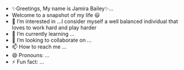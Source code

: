 -  ✨Greetings, My name is Jamira Bailey✨...
-  Welcome to a snapshot of my life 😃 
- 👀 I’m interested in ...I consider myself a well balanced individual that loves to work hard and play harder 
- 🌱 I’m currently learning  ...
- 💞️ I’m looking to collaborate on ...
- 📫 How to reach me ...
- 😄 Pronouns: ...
- ⚡ Fun fact: ...

<!---
CD-Jamira/CD-Jamira is a ✨ special ✨ repository because its `README.md` (this file) appears on your GitHub profile.
You can click the Preview link to take a look at your changes.
--->
